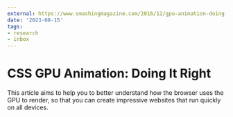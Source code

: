 ```yaml
---
external: https://www.smashingmagazine.com/2016/12/gpu-animation-doing-it-right/
date: '2023-08-15'
tags:
- research
- inbox
---
```


# CSS GPU Animation: Doing It Right

This article aims to help you to better understand how the browser uses the GPU to render, so that you can create impressive websites that run quickly on all devices.
